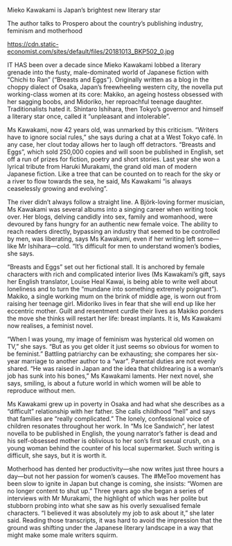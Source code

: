 Mieko Kawakami is Japan’s brightest new literary star

The author talks to Prospero about the country’s publishing industry, feminism and motherhood

https://cdn.static-economist.com/sites/default/files/20181013_BKP502_0.jpg

IT HAS been over a decade since Mieko Kawakami lobbed a literary grenade into the fusty, male-dominated world of Japanese fiction with “Chichi to Ran” (“Breasts and Eggs”). Originally written as a blog in the choppy dialect of Osaka, Japan’s freewheeling western city, the novella put working-class women at its core: Makiko, an ageing hostess obsessed with her sagging boobs, and Midoriko, her reproachful teenage daughter. Traditionalists hated it. Shintaro Ishihara, then Tokyo’s governor and himself a literary star once, called it “unpleasant and intolerable”.

Ms Kawakami, now 42 years old, was unmarked by this criticism. “Writers have to ignore social rules,” she says during a chat at a West Tokyo café. In any case, her clout today allows her to laugh off detractors. “Breasts and Eggs”, which sold 250,000 copies and will soon be published in English, set off a run of prizes for fiction, poetry and short stories. Last year she won a lyrical tribute from Haruki Murakami, the grand old man of modern Japanese fiction. Like a tree that can be counted on to reach for the sky or a river to flow towards the sea, he said, Ms Kawakami “is always ceaselessly growing and evolving”.

The river didn’t always follow a straight line. A Björk-loving former musician, Ms Kawakami was several albums into a singing career when writing took over. Her blogs, delving candidly into sex, family and womanhood, were devoured by fans hungry for an authentic new female voice. The ability to reach readers directly, bypassing an industry that seemed to be controlled by men, was liberating, says Ms Kawakami, even if her writing left some—like Mr Ishihara—cold. “It’s difficult for men to understand women’s bodies, she says. 

“Breasts and Eggs” set out her fictional stall. It is anchored by female characters with rich and complicated interior lives (Ms Kawakami’s gift, says her English translator, Louise Heal Kawai, is being able to write well about loneliness and to turn the “mundane into something extremely poignant”). Makiko, a single working mum on the brink of middle age, is worn out from raising her teenage girl. Midoriko lives in fear that she will end up like her eccentric mother. Guilt and resentment curdle their lives as Makiko ponders the move she thinks will restart her life: breast implants. It is, Ms Kawakami now realises, a feminist novel.

“When I was young, my image of feminism was hysterical old women on TV,” she says. “But as you get older it just seems so obvious for women to be feminist.” Battling patriarchy can be exhausting; she compares her six-year marriage to another author to a “war”. Parental duties are not evenly shared. “He was raised in Japan and the idea that childrearing is a woman’s job has sunk into his bones,” Ms Kawakami laments. Her next novel, she says, smiling, is about a future world in which women will be able to reproduce without men. 

Ms Kawakami grew up in poverty in Osaka and had what she describes as a “difficult” relationship with her father. She calls childhood “hell” and says that families are “really complicated.” The lonely, confessional voice of children resonates throughout her work. In “Ms Ice Sandwich”, her latest novella to be published in English, the young narrator’s father is dead and his self-obsessed mother is oblivious to her son’s first sexual crush, on a young woman behind the counter of his local supermarket. Such writing is difficult, she says, but it is worth it.

Motherhood has dented her productivity—she now writes just three hours a day—but not her passion for women’s causes. The #MeToo movement has been slow to ignite in Japan but change is coming, she insists: “Women are no longer content to shut up.” Three years ago she began a series of interviews with Mr Murakami, the highlight of which was her polite but stubborn probing into what she saw as his overly sexualised female characters. “I believed it was absolutely my job to ask about it,” she later said. Reading those transcripts, it was hard to avoid the impression that the ground was shifting under the Japanese literary landscape in a way that might make some male writers squirm.